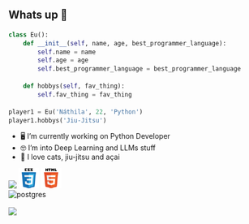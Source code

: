 ## Whats up 👋


```python
class Eu():
    def __init__(self, name, age, best_programmer_language):
        self.name = name
        self.age = age
        self.best_programmer_language = best_programmer_language

    def hobbys(self, fav_thing):
        self.fav_thing = fav_thing

player1 = Eu('Náthila', 22, 'Python')
player1.hobbys('Jiu-Jitsu')
```


- 🖥️ I’m currently working on Python Developer
- 🤓 I’m into Deep Learning and LLMs stuff
- 🥰 I love cats, jiu-jitsu and açai



<div>  
<img src="https://camo.githubusercontent.com/3e561bf6e42542b4686cac3237de677d898d4820fc48b300f60d1f07c46f4906/68747470733a2f2f7777772e66726565706e67696d672e636f6d2f646f776e6c6f61642f616e64726f69642f37323533372d69636f6e732d707974686f6e2d70726f6772616d6d696e672d636f6d70757465722d736f6369616c2d7475746f7269616c2e706e67" width="40" data-canonical-src="https://www.freepngimg.com/download/android/72537-icons-python-programming-computer-social-tutorial.png" style="max-width: 100%;"> 
<img src="https://raw.githubusercontent.com/devicons/devicon/master/icons/css3/css3-original-wordmark.svg" alt="css3" width="40" height="40" style="max-width: 100%;">
<img src="https://raw.githubusercontent.com/devicons/devicon/master/icons/html5/html5-original-wordmark.svg" alt="html5" width="40" height="40" style="max-width: 100%;">
<br>
<img src="https://user-images.githubusercontent.com/24623425/36042969-f87531d4-0d8a-11e8-9dee-e87ab8c6a9e3.png" alt="postgres" style="max-width: 100%;">
</div>
<br>
<div>
<a href="https://www.linkedin.com/in/n%C3%A1thila-lacerda-b5b593247/?trk=opento_sprofile_topcard" rel="nofollow"><img src="https://camo.githubusercontent.com/8c0692475a5bfc1d9e7361074bdb648e567cae7b5b40ffd32adae31180b0d7b6/68747470733a2f2f696d672e736869656c64732e696f2f62616467652f4c696e6b6564496e2d3030373742353f7374796c653d666f722d7468652d6261646765266c6f676f3d6c696e6b6564696e266c6f676f436f6c6f723d7768697465" data-canonical-src="https://img.shields.io/badge/LinkedIn-0077B5?style=for-the-badge&amp;logo=linkedin&amp;logoColor=white" style="max-width: 100%;">
</a>
</div>


